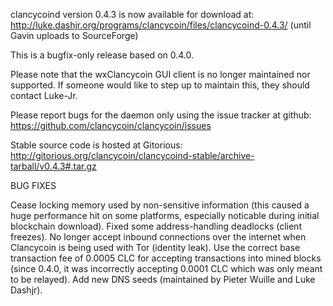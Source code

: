clancycoind version 0.4.3 is now available for download at:
http://luke.dashjr.org/programs/clancycoin/files/clancycoind-0.4.3/ (until Gavin uploads to SourceForge)

This is a bugfix-only release based on 0.4.0.

Please note that the wxClancycoin GUI client is no longer maintained nor supported. If someone would like to step up to maintain this, they should contact Luke-Jr.

Please report bugs for the daemon only using the issue tracker at github:
https://github.com/clancycoin/clancycoin/issues

Stable source code is hosted at Gitorious:
http://gitorious.org/clancycoin/clancycoind-stable/archive-tarball/v0.4.3#.tar.gz

BUG FIXES

Cease locking memory used by non-sensitive information (this caused a huge performance hit on some platforms, especially noticable during initial blockchain download).
Fixed some address-handling deadlocks (client freezes).
No longer accept inbound connections over the internet when Clancycoin is being used with Tor (identity leak).
Use the correct base transaction fee of 0.0005 CLC for accepting transactions into mined blocks (since 0.4.0, it was incorrectly accepting 0.0001 CLC which was only meant to be relayed).
Add new DNS seeds (maintained by Pieter Wuille and Luke Dashjr).

